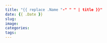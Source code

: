 ```yaml
---
title: "{{ replace .Name "-" " " | title }}"
date: {{ .Date }}
slug:
image: 
categories:
tags:
---
```

